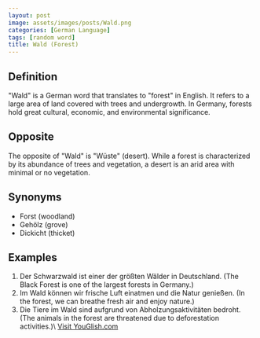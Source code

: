 ```yaml
---
layout: post
image: assets/images/posts/Wald.png
categories: [German Language]
tags: [random word]
title: Wald (Forest)
---
```


## Definition

"Wald" is a German word that translates to "forest" in English. It refers to a large area of land covered with trees and undergrowth. In Germany, forests hold great cultural, economic, and environmental significance.

## Opposite

The opposite of "Wald" is "Wüste" (desert). While a forest is characterized by its abundance of trees and vegetation, a desert is an arid area with minimal or no vegetation.

## Synonyms

- Forst (woodland)
- Gehölz (grove)
- Dickicht (thicket)

## Examples

1. Der Schwarzwald ist einer der größten Wälder in Deutschland. (The Black Forest is one of the largest forests in Germany.)
2. Im Wald können wir frische Luft einatmen und die Natur genießen. (In the forest, we can breathe fresh air and enjoy nature.)
3. Die Tiere im Wald sind aufgrund von Abholzungsaktivitäten bedroht. (The animals in the forest are threatened due to deforestation activities.)\ <a id="yg-widget-0" class="youglish-widget" data-query="Wald" data-lang="german" data-components="8412" data-auto-start="0" data-bkg-color="theme_light" data-title="How%20to%20pronounce%20Wald%20in%20German"  rel="nofollow" href="https://youglish.com">Visit YouGlish.com</a><script async src="https://youglish.com/public/emb/widget.js" charset="utf-8"></script>